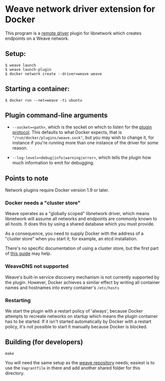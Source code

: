 # Weave network driver extension for Docker

This program is a
[remote driver](https://github.com/docker/libnetwork/blob/master/docs/remote.md)
plugin for libnetwork which creates endpoints on a Weave network.

## Setup:

    $ weave launch
    $ weave launch-plugin
    $ docker network create --driver=weave weave

## Starting a container:

    $ docker run --net=weave -ti ubuntu

## Plugin command-line arguments

 * `--socket=<path>`, which is the socket on which to listen for the
   [plugin protocol](http://docs.docker.com/engine/extend/plugin_api/). 
   This defaults to what Docker expects, that is
   `"/run/docker/plugins/weave.sock"`, but you may wish to
   change it, for instance if you're running more than one instance of
   the driver for some reason.

 * `--log-level=<debug|info|warning|error>`, which tells the plugin
   how much information to emit for debugging.

## Points to note

Network plugins require Docker version 1.9 or later.

### Docker needs a "cluster store"

Weave operates as a "globally scoped" libnetwork driver, which means
libnetwork will assume all networks and endpoints are commonly known
to all hosts. It does this by using a shared database which you must
provide.

As a consequence, you need to supply Docker with the address of a "cluster
store" when you start it; for example, an etcd installation.

There's no specific documentation of using a cluster store, but the
first part of [this guide](https://github.com/docker/docker/blob/master/docs/userguide/networking/get-started-overlay.md) may help.

### WeaveDNS not supported

Weave's built-in service discovery mechanism is not currently
supported by the plugin.  However, Docker achieves a similar effect by
writing all container names and hostnames into every container's `/etc/hosts`

### Restarting

We start the plugin with a restart policy of 'always', because
Docker attempts to recreate networks on startup which means the plugin
container has to be started. If it isn't started automatically by Docker
with a restart policy, it's not possible to start it manually because
Docker is blocked.

## Building (for developers)

    make

You will need the same setup as the
[weave repository](https://github.com/weaveworks/weave) needs; easiest
is to use the `Vagrantfile` in there and add another shared folder for
this directory.
